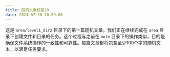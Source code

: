 ```yaml
---
title: 随机文章标题10
date: 2024-07-30 10:09:00
---
```


这是 `area/level1_dir2` 目录下的第一篇随机文章。我们正在继续完成在 `area` 目录下创建文件和目录的任务。这个过程与之前在 `note` 目录下的操作类似，目的是确保文件系统操作的一致性和可靠性。每篇文章都将包含至少100个字的随机文本，以满足任务要求。